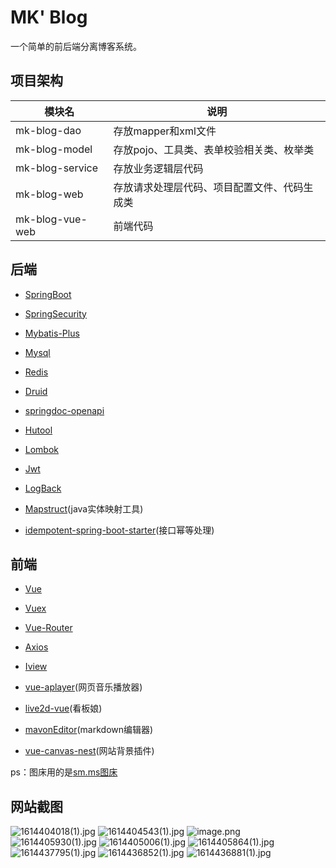 # MK' Blog

一个简单的前后端分离博客系统。

## 项目架构

| 模块名          | 说明                                         |
| --------------- | -------------------------------------------- |
| mk-blog-dao     | 存放mapper和xml文件                          |
| mk-blog-model   | 存放pojo、工具类、表单校验相关类、枚举类     |
| mk-blog-service | 存放业务逻辑层代码                           |
| mk-blog-web     | 存放请求处理层代码、项目配置文件、代码生成类 |
| mk-blog-vue-web | 前端代码                                     |

## 后端

* [SpringBoot](https://spring.io/projects/spring-boot)

* [SpringSecurity]()

* [Mybatis-Plus](https://spring.io/projects/spring-security)

* [Mysql](https://www.mysql.com/)

* [Redis](http://www.redis.cn/)

* [Druid](https://github.com/alibaba/druid)

* [springdoc-openapi](https://github.com/springdoc/springdoc-openapi)

* [Hutool](https://www.hutool.cn/)

* [Lombok](https://github.com/rzwitserloot/lombok)

* [Jwt](https://jwt.io/introduction)

* [LogBack](https://logback.qos.ch/)

* [Mapstruct](https://mapstruct.org/)(java实体映射工具)

* [idempotent-spring-boot-starter](https://gitee.com/log4j/idempotent-spring-boot-starter)(接口幂等处理)

## 前端

* [Vue](https://cn.vuejs.org/)

* [Vuex](https://vuex.vuejs.org/zh/guide/)

* [Vue-Router](https://router.vuejs.org/zh/)

* [Axios](http://www.axios-js.com/)

* [Iview](http://v1.iviewui.com/)

* [vue-aplayer](https://github.com/MoePlayer/vue-aplayer)(网页音乐播放器)

* [live2d-vue](https://github.com/LingHanChuJian/live2d-vue)(看板娘)

* [mavonEditor](https://github.com/hinesboy/mavonEditor)(markdown编辑器)

* [vue-canvas-nest](https://gitee.com/xyhSuper/vue-canvas-nest)(网站背景插件)

ps：图床用的是[sm.ms图床](https://sm.ms/)

## 网站截图

![1614404018(1).jpg](https://i.loli.net/2021/02/27/HpIVfoTdEbj3PNG.png)
![1614404543(1).jpg](https://i.loli.net/2021/02/27/5H4xefSRmTryMsE.png)
![image.png](https://i.loli.net/2021/02/27/fSXZULPYcoeiWn9.png)
![1614405930(1).jpg](https://i.loli.net/2021/02/27/ex6aNdE8KhoFikU.png)
![1614405006(1).jpg](https://i.loli.net/2021/02/27/wWgzUJPoY1vBp67.png)
![1614405864(1).jpg](https://i.loli.net/2021/02/27/9mXAYst8Qe1TGlc.png)
![1614437795(1).jpg](https://i.loli.net/2021/02/27/m67Wsi9Hf1gTjGS.png)
![1614436852(1).jpg](https://i.loli.net/2021/02/27/xjtQFvdmAgqwGlY.png)
![1614436881(1).jpg](https://i.loli.net/2021/02/27/vRq56oAVCQSLOs8.png)
